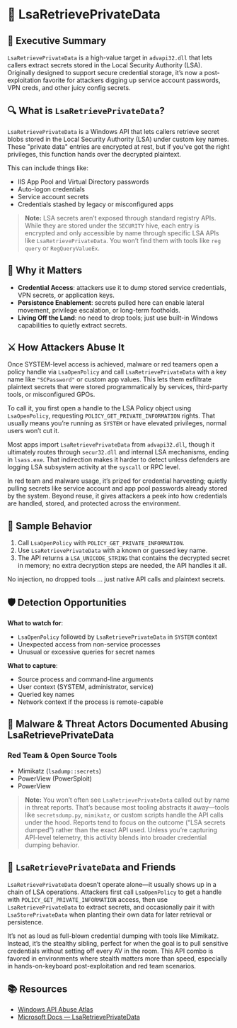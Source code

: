 # 🔐 LsaRetrievePrivateData

## 🧠 Executive Summary  
`LsaRetrievePrivateData` is a high-value target in `advapi32.dll` that lets callers extract secrets stored in the Local Security Authority (LSA). Originally designed to support secure credential storage, it’s now a post-exploitation favorite for attackers digging up service account passwords, VPN creds, and other juicy config secrets.

## 🔍 What is `LsaRetrievePrivateData`?  
`LsaRetrievePrivateData` is a Windows API that lets callers retrieve secret blobs stored in the Local Security Authority (LSA) under custom key names. These "private data" entries are encrypted at rest, but if you’ve got the right privileges, this function hands over the decrypted plaintext.

This can include things like:
 - IIS App Pool and Virtual Directory passwords
 - Auto-logon credentials
 - Service account secrets
 - Credentials stashed by legacy or misconfigured apps

 > **Note:** LSA secrets aren’t exposed through standard registry APIs. While they are stored under the `SECURITY` hive, each entry is encrypted and only accessible by name through specific LSA APIs like `LsaRetrievePrivateData`. You won’t find them with tools like `reg query` or `RegQueryValueEx`.

## 📌 Why it Matters  
- **Credential Access**: attackers use it to dump stored service credentials, VPN secrets, or application keys.  
- **Persistence Enablement**: secrets pulled here can enable lateral movement, privilege escalation, or long-term footholds.  
- **Living Off the Land**: no need to drop tools; just use built-in Windows capabilities to quietly extract secrets.

## ⚔️ How Attackers Abuse It  
Once SYSTEM-level access is achieved, malware or red teamers open a policy handle via `LsaOpenPolicy` and call `LsaRetrievePrivateData` with a key name like `"SCPassword"` or custom app values. This lets them exfiltrate plaintext secrets that were stored programmatically by services, third-party tools, or misconfigured GPOs.

To call it, you first open a handle to the LSA Policy object using `LsaOpenPolicy`, requesting `POLICY_GET_PRIVATE_INFORMATION` rights. That usually means you’re running as `SYSTEM` or have elevated privileges, normal users won’t cut it.

Most apps import `LsaRetrievePrivateData` from `advapi32.dll`, though it ultimately routes through `secur32.dll` and internal LSA mechanisms, ending in `lsass.exe`. That indirection makes it harder to detect unless defenders are logging LSA subsystem activity at the `syscall` or RPC level.

In red team and malware usage, it’s prized for credential harvesting; quietly pulling secrets like service account and app pool passwords already stored by the system. Beyond reuse, it gives attackers a peek into how credentials are handled, stored, and protected across the environment.

## 🧪 Sample Behavior  
1. Call `LsaOpenPolicy` with `POLICY_GET_PRIVATE_INFORMATION`.  
2. Use `LsaRetrievePrivateData` with a known or guessed key name.  
3. The API returns a `LSA_UNICODE_STRING` that contains the decrypted secret in memory; no extra decryption steps are needed, the API handles it all.

No injection, no dropped tools ... just native API calls and plaintext secrets.

## 🛡️ Detection Opportunities

**What to watch for**:  
- `LsaOpenPolicy` followed by `LsaRetrievePrivateData` in `SYSTEM` context  
- Unexpected access from non-service processes  
- Unusual or excessive queries for secret names

**What to capture**:  
- Source process and command-line arguments  
- User context (SYSTEM, administrator, service)  
- Queried key names  
- Network context if the process is remote-capable

## 🦠 Malware & Threat Actors Documented Abusing LsaRetrievePrivateData

### Red Team & Open Source Tools  
- Mimikatz (`lsadump::secrets`) 
- PowerView (PowerSploit) 
- PowerView

> **Note:** You won’t often see `LsaRetrievePrivateData` called out by name in threat reports. That’s because most tooling abstracts it away—tools like `secretsdump.py`, `mimikatz`, or custom scripts handle the API calls under the hood. Reports tend to focus on the outcome (“LSA secrets dumped”) rather than the exact API used. Unless you’re capturing API-level telemetry, this activity blends into broader credential dumping behavior.

## 🧵 `LsaRetrievePrivateData` and Friends  
`LsaRetrievePrivateData` doesn’t operate alone—it usually shows up in a chain of LSA operations. Attackers first call `LsaOpenPolicy` to get a handle with `POLICY_GET_PRIVATE_INFORMATION` access, then use `LsaRetrievePrivateData` to extract secrets, and occasionally pair it with `LsaStorePrivateData` when planting their own data for later retrieval or persistence.

It’s not as loud as full-blown credential dumping with tools like Mimikatz. Instead, it’s the stealthy sibling, perfect for when the goal is to pull sensitive credentials without setting off every AV in the room. This API combo is favored in environments where stealth matters more than speed, especially in hands-on-keyboard post-exploitation and red team scenarios.

## 📚 Resources  
- [Windows API Abuse Atlas](https://github.com/danafaye/WindowsAPIAbuseAtlas)  
- [Microsoft Docs — LsaRetrievePrivateData](https://learn.microsoft.com/en-us/windows/win32/api/ntsecapi/nf-ntsecapi-lsaretrieveprivatedata)  
